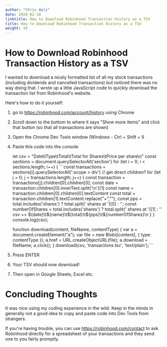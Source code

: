 ```yaml
---
author: "Chris Walz"
date: 2020-02-16
linktitle: How to Download Robinhood Transaction History as a TSV
title: How to Download Robinhood Transaction History as a TSV
weight: 10
---
```


# How to Download Robinhood Transaction History as a TSV

I wanted to download a nicely formatted list of all my stock transactions (including dividends and cancelled transactions) but noticed there was no way doing that. I wrote up a little JavaScript code to quickly download the transaction list from Robinhood's website. 

Here's how to do it yourself: 

1. go to https://robinhood.com/account/history using Chrome

2. Scroll down to the bottom to where it says "Show more items" and click that button (so that all transactions are shown)

3. Open the Chrome Dev Tools window (Windows - Ctrl + Shift + I)

4. Paste this code into the console

   let csv = "Date\tType\tTotal\tTotal for Shares\tPrice per share\n"
   const sections = document.querySelectorAll('section')
   for (let i = 0; i < sections.length; i++) {
       ```const transactions = sections[i].querySelectorAll(':scope > div') // get direct children?
       for (let j = 0; j < transactions.length; j++) {
           const transaction = transactions[j].children[0].children[0];
           const date = transaction.children[0].innerText.split('\n')[1]
           const name = transaction.children[0].children[0].textContent
           const total = transaction.children[1].textContent.replace("+","");
           const pps = total.includes('shares') ? total.split(' shares at ')[0] : '';
           const numberOfShares = total.includes('shares') ? total.split(' shares at ')[1] : ''
           csv += ${date}\t${name}\t${total}\t${pps}\t${numberOfShares}\n
       }
   }
   console.log(csv);

   function download(content, fileName, contentType) {
       var a = document.createElement("a");
       var file = new Blob([content], {
           type: contentType
       });
       a.href = URL.createObjectURL(file);
       a.download = fileName;
       a.click();
   }
   download(csv, 'transactions.tsv', 'text/plain');```

   

5. Press ENTER

6. Your TSV should now download!

7. Then open in Google Sheets, Excel etc. 



# Concluding Thoughts

It was nice using my coding experience in the wild. Keep in the minds in generally not a good idea to copy and paste code into Dev Tools from strangers. 

If you're having trouble, you can use https://robinhood.com/contact to ask Robinhood directly for a spreadsheet of your transactions and they send one to you fairly promptly. 

